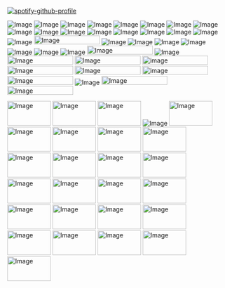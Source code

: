 [![spotify-github-profile](https://spotify-github-profile.kittinanx.com/api/view?uid=312k2hejrji76dyc7cggymrbju2m&cover_image=true&theme=novatorem&show_offline=false&background_color=121212&interchange=true&bar_color=53b14f&bar_color_cover=false)](https://spotify-github-profile.kittinanx.com/api/view?uid=312k2hejrji76dyc7cggymrbju2m&redirect=true)

![Image](https://github.com/user-attachments/assets/21c22f57-89f2-42e7-9027-94f01e937dd2) ![Image](https://github.com/user-attachments/assets/6660a284-e83d-41af-aea7-fbec696edf88) ![Image](https://github.com/user-attachments/assets/8ca8c895-c7b0-4a30-a16c-9ae28de2548c) ![Image](https://github.com/user-attachments/assets/cfd1a9a2-ba03-4880-89be-dbbc284f149b) ![Image](https://github.com/user-attachments/assets/e4152d8c-e521-4775-84af-ca04b3f73a56) ![Image](https://github.com/user-attachments/assets/a6fd51a8-4a99-4c96-bbda-4c8cc65b17d3) ![Image](https://github.com/user-attachments/assets/14988871-5ec3-4033-b6f6-c7dc4773543e) ![Image](https://github.com/user-attachments/assets/a6c4c8f5-0016-4bd9-9131-3d0784784840) ![Image](https://github.com/user-attachments/assets/901b0665-e4ad-4665-bd63-9424ec25a124) ![Image](https://github.com/user-attachments/assets/01f42364-b75c-45ce-9b10-bcdcbbfd76b2) ![Image](https://github.com/user-attachments/assets/642a2706-c568-4895-83fb-d7c6f5111656) ![Image](https://github.com/user-attachments/assets/29ef7412-f0c2-47f5-8e18-6ec4760ee0fd) ![Image](https://github.com/user-attachments/assets/67d97f96-b810-4255-b102-bdf58e1949f3)  ![Image](https://github.com/user-attachments/assets/b95fd3d7-11e9-433d-ab2f-f9bf94aced8d) ![Image](https://github.com/user-attachments/assets/e869602d-0b33-489c-ba28-54f4b8e49d8a) ![Image](https://github.com/user-attachments/assets/545adc59-efe9-405c-aa56-65164bfcf9b7) ![Image](https://github.com/user-attachments/assets/1b9b086f-4c3c-4199-87b4-f70ed526f630) <img width="150" height="20" alt="Image" src="https://github.com/user-attachments/assets/144aea2f-d975-4b05-b519-e3bba10915b3" /> ![Image](https://github.com/user-attachments/assets/11b0fdcd-5b19-4fd9-9e54-c2501033a489) ![Image](https://github.com/user-attachments/assets/ab6c79f5-e25c-4b84-9d1d-fce1c82ff440) ![Image](https://github.com/user-attachments/assets/ec4558e2-3afd-41ac-b5e7-de93173822b1) ![Image](https://github.com/user-attachments/assets/92f59647-cc9e-445b-b2cb-b0f50eb6adbc) ![Image](https://github.com/user-attachments/assets/47c43ff2-d756-41e1-80e5-b093c910388c) ![Image](https://github.com/user-attachments/assets/11e761b3-af59-47b5-aa80-09a5efdf0aaa) ![Image](https://github.com/user-attachments/assets/ec238328-6895-4463-a401-a2c5c256b72a) <img width="150" height="20" alt="Image" src="https://github.com/user-attachments/assets/c0d0cac6-4b0d-466f-a874-4abc2f0443c7" /> ![Image](https://github.com/user-attachments/assets/f983af00-38bf-4ac6-b99b-77e1feb8166d) <img width="150" height="20" alt="Image" src="https://github.com/user-attachments/assets/ad78d297-0dd9-43d3-99c6-8b59572dfad5" /> <img width="150" height="20" alt="Image" src="https://github.com/user-attachments/assets/0fcddc62-5b21-45d8-882b-35c5d0eb0bd2" /> <img width="150" height="20" alt="image" src="https://github.com/user-attachments/assets/4020ddb6-9e71-44d0-b816-95c424b586d1" /> <img width="150" height="20" alt="Image" src="https://github.com/user-attachments/assets/45785ab9-9d8c-4111-80c3-82f0d6f99fca" /> <img width="150" height="20" alt="Image" src="https://github.com/user-attachments/assets/d28d2741-13be-4e5c-9631-2a5e9046a98a" /> <img width="150" height="20" alt="image" src="https://github.com/user-attachments/assets/6dc70182-3ac8-41bb-8be2-c5574ed2e154" /> <img width="150" height="20" alt="Image" src="https://github.com/user-attachments/assets/a6012892-c178-45b5-ba46-fe84bc8fa389" /> ![Image](https://github.com/user-attachments/assets/c94d33b0-49fd-49ca-8b98-095da46acbba) <img width="150" height="20" alt="Image" src="https://github.com/user-attachments/assets/5f4be253-313a-423e-8bd0-cd5e4e5a4eb9" /> <img width="150" height="20" alt="Image" src="https://github.com/user-attachments/assets/5f1854d5-eaac-42fb-b808-9d128dd29a65" /> 


<img width="99" height="56" alt="Image" src="https://github.com/user-attachments/assets/c09bafca-35a2-4b0c-8a9b-da2789eb2c53" /> <img width="99" height="56" alt="Image" src="https://github.com/user-attachments/assets/e006879a-a556-494a-92f2-41fee77aafa9" /> <img width="99" height="56" alt="Image" src="https://github.com/user-attachments/assets/63581cd4-42e7-49ee-bad9-d1c5f2533279" /> ![Image](https://github.com/user-attachments/assets/620389a7-9e4a-4762-a7c4-6173df530d70) <img width="99" height="56" alt="Image" src="https://github.com/user-attachments/assets/c3dc431d-13d0-490b-ad09-846cb6886067" /> <img width="99" height="56" alt="Image" src="https://github.com/user-attachments/assets/ee06f156-a091-42e9-895c-0d1909f25f69" /> <img width="99" height="56" alt="Image" src="https://github.com/user-attachments/assets/e1bb02aa-7f47-4045-b9a7-aff605ffef26" /> <img width="99" height="56" alt="Image" src="https://github.com/user-attachments/assets/c347af9b-d691-4d2a-a57f-93660ce1745e" /> <img width="99" height="56" alt="Image" src="https://github.com/user-attachments/assets/5d639c43-407f-42a0-8361-e5f433bc3fc7" /> <img width="99" height="56" alt="Image" src="https://github.com/user-attachments/assets/39f42631-fcb3-4095-80ef-cf496441269e" /> <img width="99" height="56" alt="Image" src="https://github.com/user-attachments/assets/60edb1e0-f144-470c-a4dc-29210136783c" /> <img width="99" height="56" alt="Image" src="https://github.com/user-attachments/assets/1f7fedb3-2700-4c6f-b166-a0e51432232e" /> <img width="99" height="56" alt="Image" src="https://github.com/user-attachments/assets/4c60a360-5b78-4dfc-a761-7c5ace6a343b" /> <img width="99" height="56" alt="Image" src="https://github.com/user-attachments/assets/9a5f6a4f-6c4e-408e-a507-b82f5fc1de8/2" > <img width="99" height="56" alt="Image" src="https://github.com/user-attachments/assets/b6b31790-fa70-4bf6-8b43-fe16d8a53c99" /> <img width="99" height="56" alt="Image" src="https://github.com/user-attachments/assets/a24ba0fc-1874-4e44-b3e0-b4ea3d9b6584" /> <img width="99" height="56" alt="Image" src="https://github.com/user-attachments/assets/25771636-3cf0-4d7a-ac06-a121f2212932" /> <img width="99" height="56" alt="Image" src="https://github.com/user-attachments/assets/aed6f30c-4c2c-4dba-8f6c-c061555dc6ed" /> <img width="99" height="56" alt="Image" src="https://github.com/user-attachments/assets/e5eb3f2b-3152-49ed-a9b1-7ba64585c515" /> <img width="99" height="56" alt="Image" src="https://github.com/user-attachments/assets/2e5b6097-ed53-43f3-b16b-8c9858d02218" /> <img width="99" height="56" alt="Image" src="https://github.com/user-attachments/assets/7f9efe56-6700-4f35-b8aa-461fd1458802" /> <img width="99" height="56" alt="Image" src="https://github.com/user-attachments/assets/7a8589af-5f10-4541-aefd-838f59da0ced" /> <img width="99" height="56" alt="Image" src="https://github.com/user-attachments/assets/499c576e-8da9-45ce-99fe-41c560112f89" /> <img width="99" height="56" alt="Image" src="https://github.com/user-attachments/assets/aed6f30c-4c2c-4dba-8f6c-c061555dc6ed" /> <img width="99" height="56" alt="Image" src="https://github.com/user-attachments/assets/8cfbf322-6a6f-4e07-b318-b1fef9aa08a7" /> <img width="99" height="56" alt="Image" src="https://github.com/user-attachments/assets/1a813c16-42b8-4a5a-a6cf-2c4ba6bfa060" /> 
